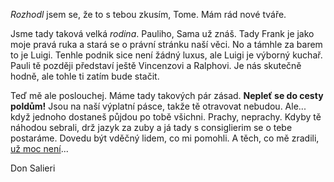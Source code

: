 _Rozhodl_ jsem se, že to s tebou zkusím, Tome. Mám rád nové tváře.

Jsme tady taková velká _rodina_. Pauliho, Sama už znáš. Tady Frank je jako moje pravá ruka a stará se o právní stránku naší věci. No a támhle za barem to je Luigi. Tenhle podnik sice není žádný luxus, ale Luigi je výborný kuchař. Pauli tě později představí ještě Vincenzovi a Ralphovi. Je nás skutečně hodně, ale tohle ti zatím bude stačit.

Teď mě ale poslouchej. Máme tady takových pár zásad. **Nepleť se do cesty poldům!** Jsou na naší výplatní pásce, takže tě otravovat nebudou. Ale... když jednoho dostaneš půjdou po tobě všichni. Prachy, neprachy. Kdyby tě náhodou sebrali, drž jazyk za zuby a já tady s consiglierim se o tebe postaráme. Dovedu být vděčný lidem, co mi pomohli. A těch, co mě zradili, <ins>už moc není</ins>...

Don Salieri